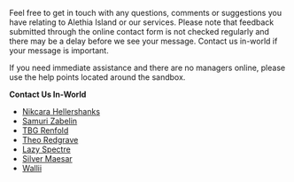 Feel free to get in touch with any questions, comments or suggestions you have relating to Alethia Island or our services. Please note that feedback submitted through the online contact form is not checked regularly and there may be a delay before we see your message. Contact us in-world if your message is important.

If you need immediate assistance and there are no managers online, please use the help points located around the sandbox.

__**Contact Us In-World**__

* [Nikcara Hellershanks](https://my.secondlife.com/nikcara.hellershanks)
* [Samuri Zabelin](https://my.secondlife.com/samuri.zabelin)
* [TBG Renfold](https://my.secondlife.com/tbg.renfold)
* [Theo Redgrave](https://my.secondlife.com/theo.redgrave)
* [Lazy Spectre](https://my.secondlife.com/lazy.spectre)
* [Silver Maesar](https://my.secondlife.com/silver.maesar)
* [Wallii](https://my.secondlife.com/wallii)

